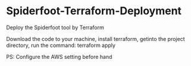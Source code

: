 # Spiderfoot-Terraform-Deployment

Deploy the Spiderfoot tool by Terraform

Download the code to your machine,
install terraform,
getinto the project directory,
run the command: terraform apply


PS: Configure the AWS setting before hand 
